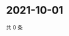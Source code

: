 # 2021-10-01

共 0 条

<!-- BEGIN WEIBO -->
<!-- 最后更新时间 Fri Oct 01 2021 00:20:12 GMT+0800 (China Standard Time) -->

<!-- END WEIBO -->
